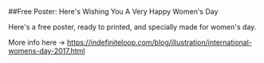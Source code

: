 ##Free Poster: Here's Wishing You A Very Happy Women's Day

Here's a free poster, ready to printed, and specially made for women's day.

More info here -> https://indefiniteloop.com/blog/illustration/international-womens-day-2017.html
